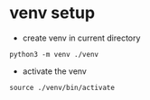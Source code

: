 # venv setup


* create venv in current directory 
```
python3 -m venv ./venv
```

* activate the venv 
```
source ./venv/bin/activate
```


